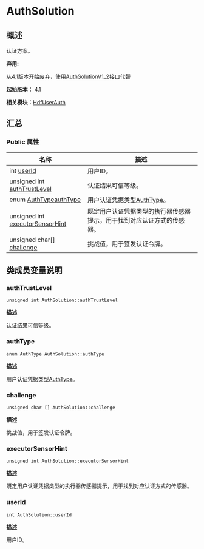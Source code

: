 # AuthSolution


## 概述

认证方案。

**弃用:**

从4.1版本开始废弃，使用[AuthSolutionV1_2](_auth_solution_v1__2_v12.md)接口代替

**起始版本：** 4.1

**相关模块：**[HdfUserAuth](_hdf_user_auth_v12.md)


## 汇总


### Public 属性

| 名称 | 描述 | 
| -------- | -------- |
| int [userId](#userid) | 用户ID。  | 
| unsigned int [authTrustLevel](#authtrustlevel) | 认证结果可信等级。  | 
| enum [AuthType](_hdf_user_auth_v12.md#authtype)[authType](#authtype) | 用户认证凭据类型[AuthType](_hdf_user_auth_v12.md#authtype)。  | 
| unsigned int [executorSensorHint](#executorsensorhint) | 既定用户认证凭据类型的执行器传感器提示，用于找到对应认证方式的传感器。  | 
| unsigned char[] [challenge](#challenge) | 挑战值，用于签发认证令牌。  | 


## 类成员变量说明


### authTrustLevel

```
unsigned int AuthSolution::authTrustLevel
```
**描述**

认证结果可信等级。


### authType

```
enum AuthType AuthSolution::authType
```
**描述**

用户认证凭据类型[AuthType](_hdf_user_auth_v12.md#authtype)。


### challenge

```
unsigned char [] AuthSolution::challenge
```
**描述**

挑战值，用于签发认证令牌。


### executorSensorHint

```
unsigned int AuthSolution::executorSensorHint
```
**描述**

既定用户认证凭据类型的执行器传感器提示，用于找到对应认证方式的传感器。


### userId

```
int AuthSolution::userId
```
**描述**

用户ID。
